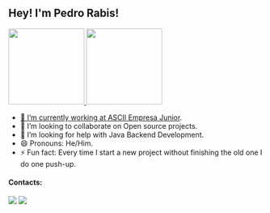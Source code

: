 ## Hey! I'm Pedro Rabis! 
 <div>
  <a href="https://github.com/rabispedro">
  <img height="150em" src="https://github-readme-stats.vercel.app/api?username=rabispedro&show_icons=true&theme=dark&include_all_commits=true&count_private=true"/>
  <img height="150em" src="https://github-readme-stats.vercel.app/api/top-langs/?username=rabispedro&layout=compact&langs_count=7&theme=dark"/>
</div>

- 🔭 I’m currently working at [ASCII Empresa Junior](https://github.com/asciiej/).
- 👯 I’m looking to collaborate on Open source projects.
- 🤔 I’m looking for help with Java Backend Development.
- 😄 Pronouns: He/Him.
- ⚡ Fun fact: Every time I start a new project without finishing the old one I do one push-up.
  
#### Contacts:
<div> 
  <a href = "mailto:rabispedro@gmail.com"><img src="https://img.shields.io/badge/-Gmail-%23333?style=for-the-badge&logo=gmail&logoColor=white" target="_blank"></a>
  <a href="https://www.linkedin.com/in/rabispedro/" target="_blank"><img src="https://img.shields.io/badge/-LinkedIn-%230077B5?style=for-the-badge&logo=linkedin&logoColor=white" target="_blank"></a> 
  
</div>
